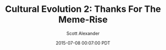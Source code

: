 ---
layout: podcast
title: "Cultural Evolution 2: Thanks For The Meme-Rise"
author: Scott Alexander
description: https://slatestarcodex.com/2015/07/08/cultural-evolution-2-thanks-for-the-meme-rise/
date: 2015-07-08 00:07:00 PDT
length: 1064194
duration: 266
guid: cultural-evolution-2-thanks-for-the-meme-rise
---